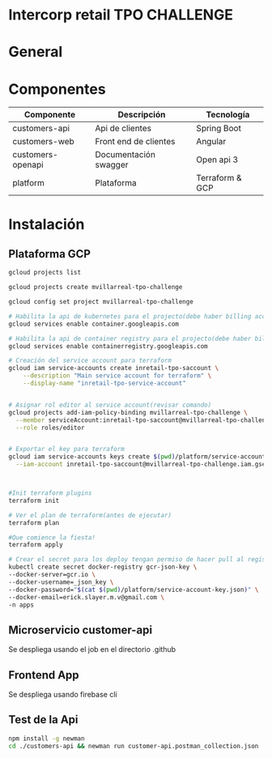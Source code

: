 # Intercorp retail TPO CHALLENGE

# General

# Componentes

Componente| Descripción|Tecnología
---|---|---
customers-api| Api de clientes|Spring Boot
customers-web| Front end de clientes|Angular
customers-openapi| Documentación swagger|Open api 3
platform| Plataforma |Terraform & GCP

# Instalación

## Plataforma GCP

```sh
gcloud projects list

gcloud projects create mvillarreal-tpo-challenge

gcloud config set project mvillarreal-tpo-challenge

# Habilita la api de kubernetes para el projecto(debe haber billing account asociada)
gcloud services enable container.googleapis.com

# Habilita la api de container registry para el projecto(debe haber billing account asociada)
gcloud services enable containerregistry.googleapis.com

# Creación del service account para terraform
gcloud iam service-accounts create inretail-tpo-saccount \
    --description "Main service account for terraform" \
    --display-name "inretail-tpo-service-account"


# Asignar rol editor al service account(revisar comando)
gcloud projects add-iam-policy-binding mvillarreal-tpo-challenge \
  --member serviceAccount:inretail-tpo-saccount@mvillarreal-tpo-challenge.iam.gserviceaccount.com \
  --role roles/editor


# Exportar el key para terraform
gcloud iam service-accounts keys create $(pwd)/platform/service-account-key.json \
  --iam-account inretail-tpo-saccount@mvillarreal-tpo-challenge.iam.gserviceaccount.com



#Init terraform plugins
terraform init

# Ver el plan de terraform(antes de ejecutar)
terraform plan

#Que comience la fiesta!
terraform apply

# Crear el secret para los deploy tengan permiso de hacer pull al registry gcr.io
kubectl create secret docker-registry gcr-json-key \
--docker-server=gcr.io \
--docker-username=_json_key \
--docker-password="$(cat $(pwd)/platform/service-account-key.json)" \
--docker-email=erick.slayer.m.v@gmail.com \
-n apps
```

## Microservicio customer-api

Se despliega usando el job en el directorio .github

## Frontend App

Se despliega usando firebase cli

## Test de la Api

```sh
npm install -g newman
cd ./customers-api && newman run customer-api.postman_collection.json

```